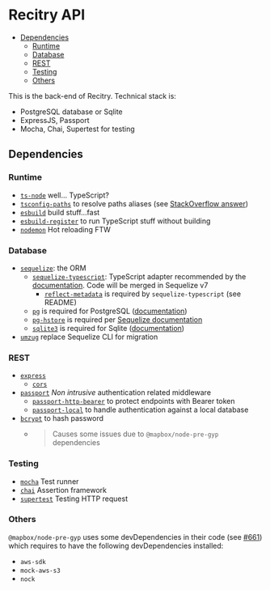 # Recitry API <!-- omit in toc -->

- [Dependencies](#dependencies)
  - [Runtime](#runtime)
  - [Database](#database)
  - [REST](#rest)
  - [Testing](#testing)
  - [Others](#others)

This is the back-end of Recitry. Technical stack is:

- PostgreSQL database or Sqlite
- ExpressJS, Passport
- Mocha, Chai, Supertest for testing

## Dependencies

### Runtime

- [`ts-node`](https://github.com/TypeStrong/ts-node) well... TypeScript?
- [`tsconfig-paths`](https://github.com/dividab/tsconfig-paths) to resolve paths aliases (see [StackOverflow answer](ttps://stackoverflow.com/a/73935402/4906586))
- [`esbuild`](https://github.com/evanw/esbuild) build stuff...fast
- [`esbuild-register`](https://github.com/egoist/esbuild-register) to run TypeScript stuff without building
- [`nodemon`](https://github.com/remy/nodemon) Hot reloading FTW

### Database

- [`sequelize`](https://github.com/sequelize/sequelize): the ORM
  - [`sequelize-typescript`](https://github.com/sequelize/sequelize-typescript): TypeScript adapter recommended by the [documentation](https://sequelize.org/docs/v6/other-topics/typescript). Code will be merged in Sequelize v7
    - [`reflect-metadata`](https://www.npmjs.com/package/reflect-metadata) is required by `sequelize-typescript` (see README)
  - [`pg`](https://www.npmjs.com/package/pg) is required for PostgreSQL ([documentation](https://sequelize.org/releases/#postgresql-support-table))
  - [`pg-hstore`](https://www.npmjs.com/package/pg-hstore) is required per [Sequelize documentation](https://sequelize.org/docs/v6/other-topics/dialect-specific-things/#postgresql)
  - [`sqlite3`](https://www.npmjs.com/package/sqlite3) is required for Sqlite ([documentation](https://sequelize.org/releases/#sqlite-support-table))
- [`umzug`](https://github.com/sequelize/umzug) replace Sequelize CLI for migration

### REST

- [`express`](https://github.com/expressjs/express)
  - [`cors`](https://github.com/expressjs/cors)
- [`passport`](https://github.com/jaredhanson/passport) _Non intrusive_ authentication related middleware
  - [`passport-http-bearer`](https://github.com/jaredhanson/passport-http-bearer) to protect endpoints with Bearer token
  - [`passport-local`](https://github.com/jaredhanson/passport-local) to handle authentication against a local database
- [`bcrypt`](https://github.com/kelektiv/node.bcrypt.js) to hash password
  - > Causes some issues due to `@mapbox/node-pre-gyp` dependencies

### Testing

- [`mocha`](https://github.com/mochajs/mocha) Test runner
- [`chai`](https://github.com/chaijs/chai) Assertion framework
- [`supertest`](https://github.com/ladjs/supertest) Testing HTTP request

### Others

`@mapbox/node-pre-gyp` uses some devDependencies in their code (see [#661](https://github.com/mapbox/node-pre-gyp/issues/661)) which requires to have the following devDependencies installed:

- `aws-sdk`
- `mock-aws-s3`
- `nock`
